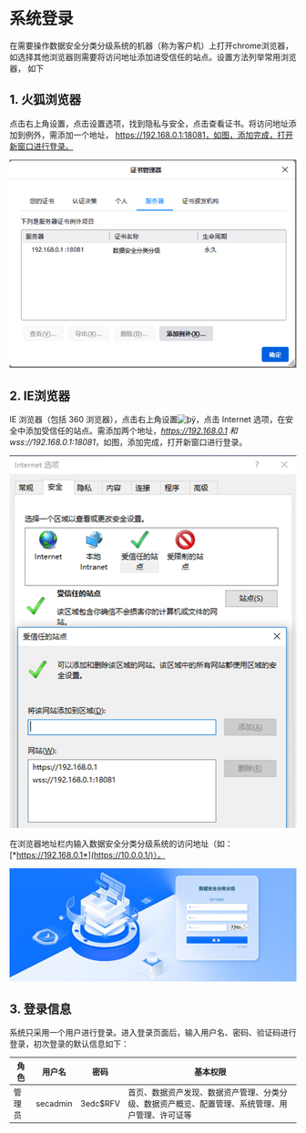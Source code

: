 # 系统登录

在需要操作数据安全分类分级系统的机器（称为客户机）上打开chrome浏览器，如选择其他浏览器则需要将访问地址添加进受信任的站点。设置方法列举常用浏览器， 如下  

## 1. 火狐浏览器

点击右上角设置，点击设置选项，找到隐私与安全，点击查看证书。将访问地址添加到例外，需添加一个地址， https://192.168.0.1:18081，如图，添加完成，打开新窗口进行登录。   

![](/images/operation/login/login_1.png)

## 2. IE浏览器

IE 浏览器（包括 360 浏览器），点击右上角设置![þÿ](file:///C:/Users/User/AppData/Local/Temp/msohtmlclip1/01/clip_image001.jpg)，点击 Internet 选项，在安全中添加受信任的站点。需添加两个地址，*https://192.168.0.1* *和* *wss://192.168.0.1:18081*，如图，添加完成，打开新窗口进行登录。

![](/images/operation/login/login_4.png)

在浏览器地址栏内输入数据安全分类分级系统的访问地址（如：[*https://192.168.0.1*](https://10.0.0.1/)）。

![](/images/operation/login/login_5.png)

## 3. 登录信息

系统只采用一个用户进行登录。进入登录页面后，输入用户名、密码、验证码进行登录，初次登录的默认信息如下：

| 角色   | 用户名   | 密码     | 基本权限                                                     |
| ------ | -------- | -------- | ------------------------------------------------------------ |
| 管理员 | secadmin | 3edc$RFV | 首页、数据资产发现、数据资产管理、分类分级、数据资产概览、配置管理、系统管理、用户管理、许可证等 |
